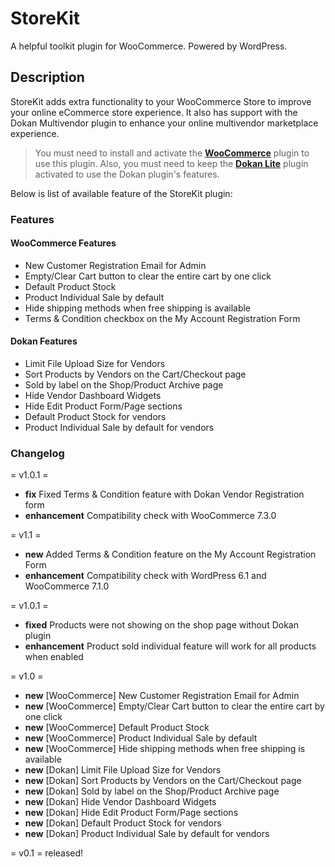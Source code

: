 # StoreKit
A helpful toolkit plugin for WooCommerce. Powered by WordPress.

## Description

StoreKit adds extra functionality to your WooCommerce Store to improve your online eCommerce store experience. It also has support with the Dokan Multivendor plugin to enhance your online multivendor marketplace experience. 

> You must need to install and activate the [**WooCommerce**](https://wordpress.org/plugins/woocommerce/) plugin to use this plugin. Also, you must need to keep the [**Dokan Lite**](https://wordpress.org/plugins/dokan-lite/) plugin activated to use the Dokan plugin's features.

Below is list of available feature of the StoreKit plugin:

### Features ###

#### WooCommerce Features 
- New Customer Registration Email for Admin
- Empty/Clear Cart button to clear the entire cart by one click
- Default Product Stock
- Product Individual Sale by default
- Hide shipping methods when free shipping is available
- Terms & Condition checkbox on the My Account Registration Form

#### Dokan Features
- Limit File Upload Size for Vendors
- Sort Products by Vendors on the Cart/Checkout page
- Sold by label on the Shop/Product Archive page
- Hide Vendor Dashboard Widgets
- Hide Edit Product Form/Page sections
- Default Product Stock for vendors
- Product Individual Sale by default for vendors

### Changelog
= v1.0.1 =
- **fix** Fixed Terms & Condition feature with Dokan Vendor Registration form
- **enhancement** Compatibility check with WooCommerce 7.3.0

= v1.1 =
- **new** Added Terms & Condition feature on the My Account Registration Form
- **enhancement** Compatibility check with WordPress 6.1 and WooCommerce 7.1.0

= v1.0.1 =
- **fixed** Products were not showing on the shop page without Dokan plugin
- **enhancement** Product sold individual feature will work for all products when enabled

= v1.0 =
- **new** [WooCommerce] New Customer Registration Email for Admin
- **new** [WooCommerce] Empty/Clear Cart button to clear the entire cart by one click
- **new** [WooCommerce] Default Product Stock
- **new** [WooCommerce] Product Individual Sale by default
- **new** [WooCommerce] Hide shipping methods when free shipping is available
- **new** [Dokan] Limit File Upload Size for Vendors
- **new** [Dokan] Sort Products by Vendors on the Cart/Checkout page
- **new** [Dokan] Sold by label on the Shop/Product Archive page
- **new** [Dokan] Hide Vendor Dashboard Widgets
- **new** [Dokan] Hide Edit Product Form/Page sections
- **new** [Dokan] Default Product Stock for vendors
- **new** [Dokan] Product Individual Sale by default for vendors

= v0.1 =
released!